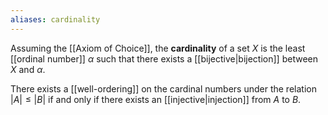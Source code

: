 ```yaml
---
aliases: cardinality
---
```

Assuming the [[Axiom of Choice]], the **cardinality** of a set $X$ is the least [[ordinal number]] $\alpha$ such that there exists a [[bijective|bijection]] between $X$ and $\alpha$. 

There exists a [[well-ordering]] on the cardinal numbers under the relation $|A| \leq |B|$ if and only if there exists an [[injective|injection]] from $A$ to $B$. 